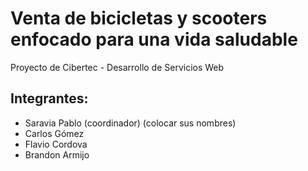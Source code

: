 # Venta de bicicletas y scooters enfocado para una vida saludable
Proyecto de Cibertec - Desarrollo de Servicios Web

## Integrantes:
- Saravia Pablo (coordinador)
(colocar sus nombres)
- Carlos Gómez 
- Flavio Cordova 
- Brandon Armijo

